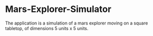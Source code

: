# Mars-Explorer-Simulator
The application is a simulation of a mars explorer moving on a square tabletop, of dimensions 5 units x 5 units.

